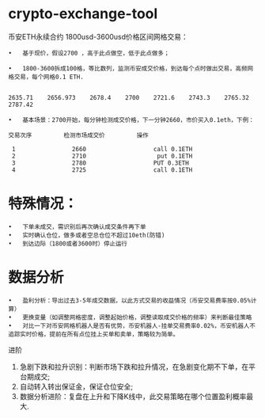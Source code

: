 # crypto-exchange-tool

币安ETH永续合约 1800usd-3600usd价格区间网格交易：

	•	基于现价，假设2700 ，高于此点做空，低于此点做多；

	•	1800-3600拆成100格，等比数列，监测币安成交价格，到达每个点时做出交易，高频网格交易，每个网格0.1 ETH.
 

 	2635.71    2656.973    2678.4    2700    2721.6    2743.3    2765.32    2787.42

	•	基本场景：2700开始，每分钟检测成交价格，下一分钟2660，市价买入0.1eth，下例：
 
 	交易次序    	 检测市场成交价   	     操作
 
   	 1                2660                   call 0.1ETH
   	 2                2710                    put 0.1ETH
   	 3                2780                   PUT 0.3ETH
   	 4                2725                   call 0.1ETH


# 特殊情况：
	• 	下单未成交，需识别后再次确认成交条件再下单
	•	实时确认仓位，做多或者空总仓位不超过10eth(防错)
	•	到达边际（1800或者3600时）停止运行
 
# 数据分析
	•	盈利分析：导出过去3-5年成交数据，以此方式交易的收益情况（币安交易费率按0.05%计算）
	•	更换变量（如调整网格密度，调整起始价格，调整读取成交价格的频率）来判断最佳策略
	•	对比一下对币安网格机器人是否有优势，币安机器人-挂单交易费率0.02%，币安机器人不追踪实时价格，提前在所有点位挂上买单和卖单，策略较为简单。

进阶
1. 急剧下跌和拉升识别：判断市场下跌和拉升情况，在急剧变化期不下单，在平台期成交;
2. 自动转入转出保证金，保证仓位安全;
3. 数据分析进阶：复盘在上升和下降K线中，此交易策略在哪个位置盈利概率最大.
